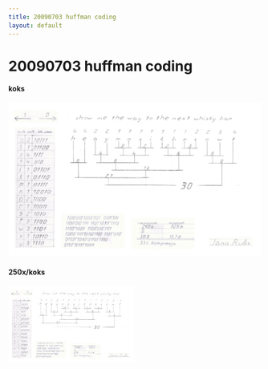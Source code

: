 ```yaml
---
title: 20090703 huffman coding
layout: default
---
```

# 20090703 huffman coding

#### koks
![koks](koks.jpg)

#### 250x/koks
![250x/koks](250x/koks.jpg)

